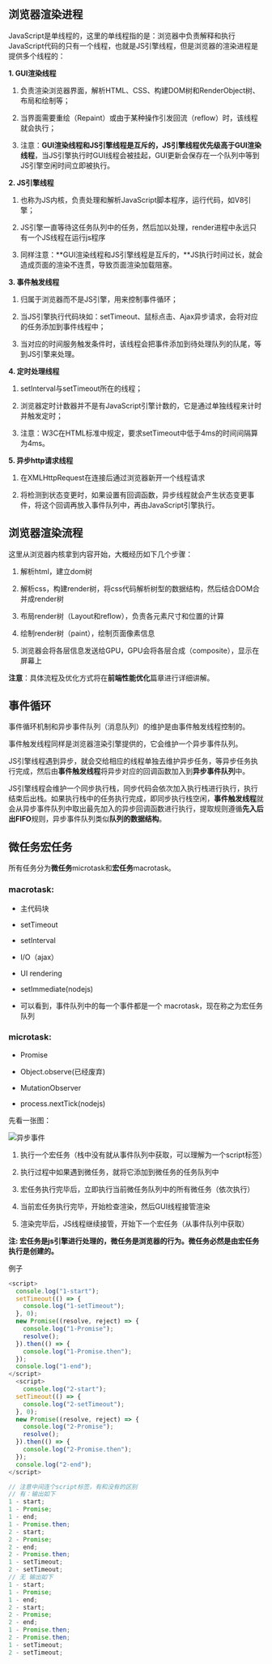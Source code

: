 ## 浏览器渲染进程

JavaScript是单线程的，这里的单线程指的是：浏览器中负责解释和执行JavaScript代码的只有一个线程，也就是JS引擎线程，但是浏览器的渲染进程是提供多个线程的：

**1. GUI渲染线程**

1. 负责渲染浏览器界面，解析HTML、CSS、构建DOM树和RenderObject树、布局和绘制等；

1. 当界面需要重绘（Repaint）或由于某种操作引发回流（reflow）时，该线程就会执行；

1. 注意：**GUI渲染线程和JS引擎线程是互斥的，JS引擎线程优先级高于GUI渲染线程**，当JS引擎执行时GUI线程会被挂起，GUI更新会保存在一个队列中等到JS引擎空闲时间立即被执行。

**2. JS引擎线程**

1. 也称为JS内核，负责处理和解析JavaScript脚本程序，运行代码，如V8引擎；

1. JS引擎一直等待这任务队列中的任务，然后加以处理，render进程中永远只有一个JS线程在运行js程序

1. 同样注意：**GUI渲染线程和JS引擎线程是互斥的，**JS执行时间过长，就会造成页面的渲染不连贯，导致页面渲染加载阻塞。

**3. 事件触发线程**

1. 归属于浏览器而不是JS引擎，用来控制事件循环；

1. 当JS引擎执行代码块如：setTimeout、鼠标点击、Ajax异步请求，会将对应的任务添加到事件线程中；

1. 当对应的时间服务触发条件时，该线程会把事件添加到待处理队列的队尾，等到JS引擎来处理。

**4. 定时处理线程**

1. setInterval与setTimeout所在的线程；

1. 浏览器定时计数器并不是有JavaScript引擎计数的，它是通过单独线程来计时并触发定时；

1. 注意：W3C在HTML标准中规定，要求setTimeout中低于4ms的时间间隔算为4ms。

**5. 异步http请求线程**

1. 在XMLHttpRequest在连接后通过浏览器新开一个线程请求

1. 将检测到状态变更时，如果设置有回调函数，异步线程就会产生状态变更事件，将这个回调再放入事件队列中，再由JavaScript引擎执行。

## 浏览器渲染流程

这里从浏览器内核拿到内容开始，大概经历如下几个步骤：

1. 解析html，建立dom树

2. 解析css，构建render树，将css代码解析树型的数据结构，然后结合DOM合并成render树

3. 布局render树（Layout和reflow），负责各元素尺寸和位置的计算

4. 绘制render树（paint），绘制页面像素信息

5. 浏览器会将各层信息发送给GPU，GPU会将各层合成（composite），显示在屏幕上

**注意**：具体流程及优化方式将在**前端性能优化**篇章进行详细讲解。

## 事件循环

事件循环机制和异步事件队列（消息队列）的维护是由事件触发线程控制的。

事件触发线程同样是浏览器渲染引擎提供的，它会维护一个异步事件队列。

JS引擎线程遇到异步，就会交给相应的线程单独去维护异步任务，等异步任务执行完成，然后由**事件触发线程**将异步对应的回调函数加入到**异步事件队列**中。

JS引擎线程会维护一个同步执行栈，同步代码会依次加入执行栈进行执行，执行结束后出栈。如果执行栈中的任务执行完成，即同步执行栈空闲，**事件触发线程**就会从异步事件队列中取出最先加入的异步回调函数进行执行，提取规则遵循**先入后出FIFO**规则，异步事件队列类似**队列的数据结构**。

## 微任务宏任务

所有任务分为**微任务**microtask和**宏任务**macrotask。

### **macrotask:**

- 主代码块

- setTimeout

- setInterval

-  I/O（ajax）

- UI rendering

- setImmediate(nodejs) 

- 可以看到，事件队列中的每一个事件都是一个 macrotask，现在称之为宏任务队列

### **microtask:**

- Promise

-  Object.observe(已经废弃)

- MutationObserver

- process.nextTick(nodejs)

先看一张图：

![异步事件](/Users/GHH/Documents/前端进阶/js/笔记/JavaScript基础/异步事件.png)

1. 执行一个宏任务（栈中没有就从事件队列中获取，可以理解为一个script标签）

2. 执行过程中如果遇到微任务，就将它添加到微任务的任务队列中

3. 宏任务执行完毕后，立即执行当前微任务队列中的所有微任务（依次执行）

4. 当前宏任务执行完毕，开始检查渲染，然后GUI线程接管渲染

5. 渲染完毕后，JS线程继续接管，开始下一个宏任务（从事件队列中获取）

**注: 宏任务是js引擎进行处理的，微任务是浏览器的行为。微任务必然是由宏任务执行是创建的。**

例子

```js
<script>
  console.log("1-start");
  setTimeout(() => {
    console.log("1-setTimeout");
  }, 0);
  new Promise((resolve, reject) => {
    console.log("1-Promise");
    resolve();
  }).then(() => {
    console.log("1-Promise.then");
  });
  console.log("1-end");
</script>
  <script>
    console.log("2-start");
  setTimeout(() => {
    console.log("2-setTimeout");
  }, 0);
  new Promise((resolve, reject) => {
    console.log("2-Promise");
    resolve();
  }).then(() => {
    console.log("2-Promise.then");
  });
  console.log("2-end");
</script>

// 注意中间连个script标签，有和没有的区别
// 有：输出如下
1 - start;
1 - Promise;
1 - end;
1 - Promise.then;
2 - start;
2 - Promise;
2 - end;
2 - Promise.then;
1 - setTimeout;
2 - setTimeout;
// 无 输出如下
1 - start;
1 - Promise;
1 - end;
2 - start;
2 - Promise;
2 - end;
1 - Promise.then;
2 - Promise.then;
1 - setTimeout;
2 - setTimeout;
```